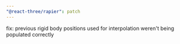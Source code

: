```yaml
---
"@react-three/rapier": patch
---
```


fix: previous rigid body positions used for interpolation weren't being populated correctly
